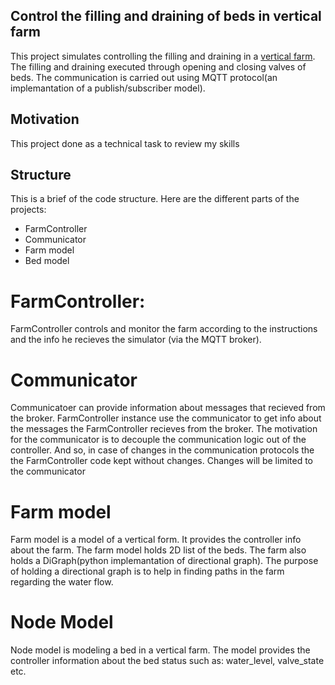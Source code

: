 ## Control the filling and draining of beds in vertical farm
This project simulates controlling the filling and draining in a [vertical farm](https://en.wikipedia.org/wiki/Vertical_farming).
The filling and draining executed through opening and closing valves of beds.
The communication is carried out using MQTT protocol(an implemantation of a publish/subscriber model).

## Motivation
This project done as a technical task to review my skills

## Structure
This is a brief of the code structure.
Here are the different parts of the projects: 
* FarmController
* Communicator
* Farm model
* Bed model

# FarmController: 
FarmController controls and monitor the farm according to the instructions and the info he recieves the simulator (via the MQTT broker).

# Communicator
Communicatoer can provide information about messages that recieved from the broker. FarmController instance use the communicator to get info about the messages the FarmController recieves from the broker.
The motivation for the communicator is to decouple the communication logic out of the controller. And so, in case of changes in the communication protocols the
the FarmController code kept without changes. Changes will be limited to the communicator

# Farm model
Farm model is a model of a vertical form. It provides the controller info about the farm.
The farm model holds 2D list of the beds.
The farm also holds a DiGraph(python implemantation of directional graph).
The purpose of holding a directional graph is to help in finding paths in the farm regarding the water flow. 

# Node Model
Node model is modeling a bed in a vertical farm. The model provides the controller information about the bed status such as: water_level, valve_state etc.

